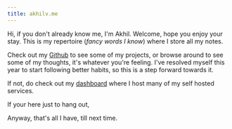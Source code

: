 ```yaml
---
title: akhilv.me
---
```


Hi, if you don't already know me, I'm Akhil. Welcome, hope you enjoy your stay. This is my repertoire (*fancy words I know*) where I store all my notes.

Check out my [Github](https://github.com/akhilvanka) to see some of my projects, or browse around to see some of my thoughts, it's whatever you're feeling. 
I've resolved myself this year to start following better habits, so this is a step forward towards it. 

If not, do check out my [dashboard](https://dash.imber.tech) where I host many of my self hosted services.

If your here just to hang out, 

Anyway, that's all I have, till next time.
